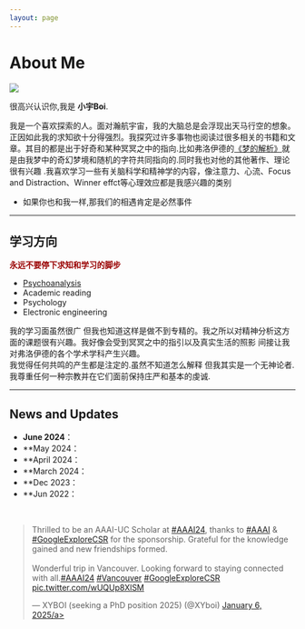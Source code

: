 ```yaml
---
layout: page
---
```


# About Me

<img src="https://MinecraftHIM.github.io/shanghai.jpg" class="floatpic">

很高兴认识你,我是 **小宇Boi**.<br>

我是一个喜欢探索的人。面对瀚航宇宙，我的大脑总是会浮现出天马行空的想象。正因如此我的求知欲十分得强烈。我探究过许多事物也阅读过很多相关的书籍和文章。其目的都是出于好奇和某种冥冥之中的指向.比如弗洛伊德的[《梦的解析》](https://baike.baidu.com/item/梦的解析/2003222)就是由我梦中的奇幻梦境和随机的字符共同指向的.同时我也对他的其他著作、理论很有兴趣 .我喜欢学习一些有关脑科学和精神学的内容，像注意力、心流、Focus and Distraction、Winner effct等心理效应都是我感兴趣的类别<br>

- 如果你也和我一样,那我们的相遇肯定是必然事件 

---

## 学习方向

**<font color="#990000">永远不要停下求知和学习的脚步</font>**

- [Psychoanalysis](https://www.britannica.com/biography/Sigmund-Freud/Psychoanalytic-theory)
- Academic reading
- Psychology
- Electronic engineering

我的学习面虽然很广 但我也知道这样是做不到专精的。我之所以对精神分析这方面的课题很有兴趣。我好像会受到冥冥之中的指引以及真实生活的照影 间接让我对弗洛伊德的各个学术学科产生兴趣。<br>
我觉得任何共鸣的产生都是注定的.虽然不知道怎么解释 但我其实是一个无神论者.我尊重任何一种宗教并在它们面前保持庄严和基本的虔诚.

---

## News and Updates

- **June 2024**：
- **May 2024：
- **April 2024：
- **March 2024：
- **Dec 2023：
- **Jun 2022：

<br>

<blockquote class="twitter-tweet"><p lang="en" dir="ltr">Thrilled to be an AAAI-UC Scholar at <a href="https://twitter.com/hashtag/AAAI24?src=hash&amp;ref_src=twsrc%5Etfw">#AAAI24</a>, thanks to <a href="https://twitter.com/hashtag/AAAI?src=hash&amp;ref_src=twsrc%5Etfw">#AAAI</a> &amp; <a href="https://twitter.com/hashtag/GoogleExploreCSR?src=hash&amp;ref_src=twsrc%5Etfw">#GoogleExploreCSR</a> for the sponsorship. Grateful for the knowledge gained and new friendships formed.<br><br>Wonderful trip in Vancouver. Looking forward to staying connected with all.<a href="https://twitter.com/hashtag/AAAI24?src=hash&amp;ref_src=twsrc%5Etfw">#AAAI24</a> <a href="https://twitter.com/hashtag/Vancouver?src=hash&amp;ref_src=twsrc%5Etfw">#Vancouver</a> <a href="https://twitter.com/hashtag/GoogleExploreCSR?src=hash&amp;ref_src=twsrc%5Etfw">#GoogleExploreCSR</a> <a href="https://t.co/wUQUp8XlSM">pic.twitter.com/wUQUp8XlSM</a></p>&mdash; XYBOI (seeking a PhD position 2025) (@XYboi) <a href="https://twitter.com/lancecai2002/status/1762210025173344260?ref_src=twsrc%5Etfw">January 6, 2025/a></blockquote> <script async src="https://platform.twitter.com/widgets.js" charset="utf-8"></script>

